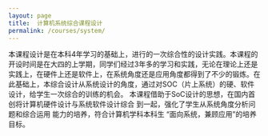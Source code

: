 ```yaml
---
layout: page
title:  计算机系统综合课程设计
permalink: /courses/system/
---
```


本课程设计是在本科4年学习的基础上，进行的一次综合性的设计实践。本课程的开设时间是在大四的上学期，同学们经过3年多的学习和实践，无论在理论上还是实践上，在硬件上还是软件上，在系统角度还是应用角度都得到了不少的锻炼。在此基础上，本综合设计从系统设计的角度，通过对SOC（片上系统）的硬、软件设计，给学生一次综合的训练的机会。 本课程借助于SoC设计的思想，在国内首创将计算机硬件设计与系统软件设计综合 到一起，强化了学生从系统角度分析问题和综合运用 能力的培养，符合计算机学科本科生 “面向系统，兼顾应用”的培养目标。



